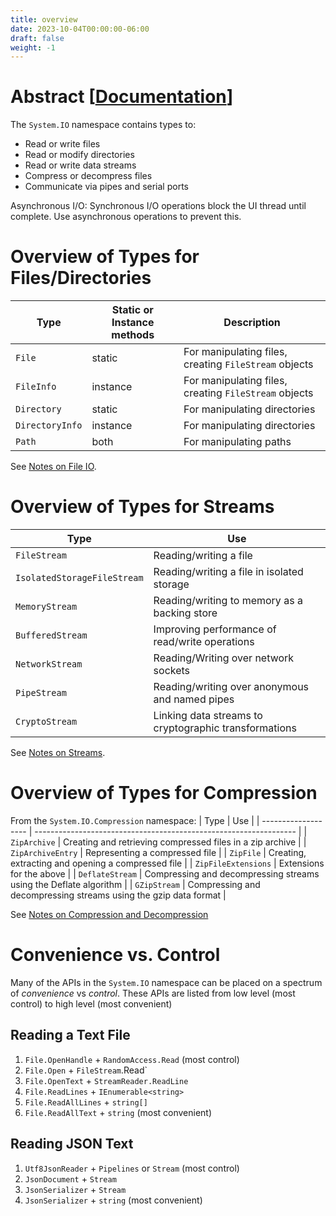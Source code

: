 ```yaml
---
title: overview
date: 2023-10-04T00:00:00-06:00
draft: false
weight: -1
---
```


# Abstract [[Documentation](https://learn.microsoft.com/en-us/dotnet/standard/io/common-i-o-tasks)]  

The `System.IO` namespace contains types to:
* Read or write files
* Read or modify directories
* Read or write data streams
* Compress or decompress files
* Communicate via pipes and serial ports

<o>Asynchronous I/O</o>: Synchronous I/O operations block the UI thread until complete. Use asynchronous operations to prevent this.  

# Overview of Types for Files/Directories
| Type            | Static or Instance methods | Description                                           |
| --------------- | -------------------------- | ----------------------------------------------------- |
| `File`          | static                     | For manipulating files, creating `FileStream` objects |
| `FileInfo`      | instance                   | For manipulating files, creating `FileStream` objects |
| `Directory`     | static                     | For manipulating directories                          |
| `DirectoryInfo` | instance                   | For manipulating directories                          |
| `Path`          | both                       | For manipulating paths                                |

See [Notes on File IO](../file-io).

# Overview of Types for Streams
| Type                        | Use                                                   |
| --------------------------- | ----------------------------------------------------- |
| `FileStream`                | Reading/writing a file                                |
| `IsolatedStorageFileStream` | Reading/writing a file in isolated storage            |
| `MemoryStream`              | Reading/writing to memory as a backing store          |
| `BufferedStream`            | Improving performance of read/write operations        |
| `NetworkStream`             | Reading/Writing over network sockets                  |
| `PipeStream`                | Reading/writing over anonymous and named pipes        |
| `CryptoStream`              | Linking data streams to cryptographic transformations |

See [Notes on Streams](../streams).

# Overview of Types for Compression
From the `System.IO.Compression` namespace:
| Type                | Use                                                               |
| ------------------- | ----------------------------------------------------------------- |
| `ZipArchive`        | Creating and retrieving compressed files in a zip archive         |
| `ZipArchiveEntry`   | Representing a compressed file                                    |
| `ZipFile`           | Creating, extracting and opening a compressed file                |
| `ZipFileExtensions` | Extensions for the above                                          |
| `DeflateStream`     | Compressing and decompressing streams using the Deflate algorithm |
| `GZipStream`        | Compressing and decompressing streams using the gzip data format  |

See [Notes on Compression and Decompression](../file-io#compression-and-decompression)

# Convenience vs. Control
Many of the APIs in the `System.IO` namespace can be placed on a spectrum of *convenience* vs *control*. 
These APIs are listed from low level (most control) to high level (most convenient)

## Reading a Text File
1. `File.OpenHandle` + `RandomAccess.Read` (most control)
2. `File.Open` + `FileStream`.Read`
3. `File.OpenText` + `StreamReader.ReadLine`
4. `File.ReadLines` + `IEnumerable<string>`
5. `File.ReadAllLines` + `string[]`
6. `File.ReadAllText` + `string` (most convenient)

## Reading JSON Text
1. `Utf8JsonReader` + `Pipelines` or `Stream` (most control)
2. `JsonDocument` + `Stream`
3. `JsonSerializer` + `Stream`
4. `JsonSerializer` + `string` (most convenient)